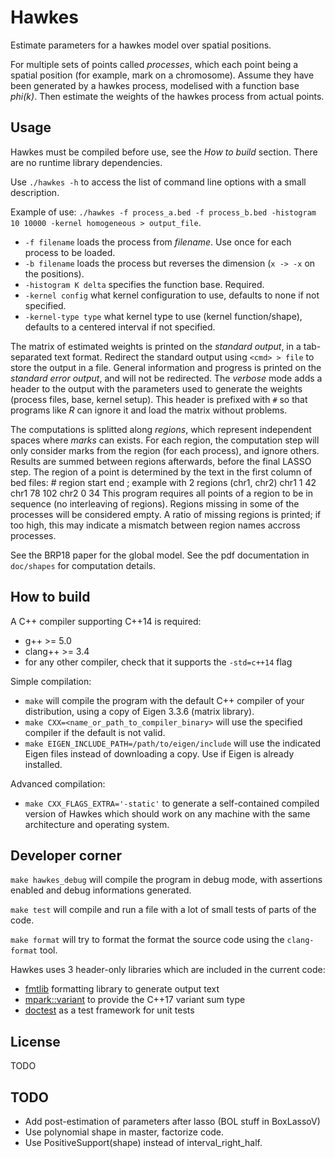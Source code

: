 Hawkes
============

Estimate parameters for a hawkes model over spatial positions.

For multiple sets of points called _processes_, which each point being a spatial position (for example, mark on a chromosome).
Assume they have been generated by a hawkes process, modelised with a function base _phi(k)_.
Then estimate the weights of the hawkes process from actual points.

Usage
-----

Hawkes must be compiled before use, see the *How to build* section.
There are no runtime library dependencies.

Use `./hawkes -h` to access the list of command line options with a small description.

Example of use: `./hawkes -f process_a.bed -f process_b.bed -histogram 10 10000 -kernel homogeneous > output_file`.
- `-f filename` loads the process from _filename_. Use once for each process to be loaded.
- `-b filename` loads the process but reverses the dimension (`x -> -x` on the positions).
- `-histogram K delta` specifies the function base. Required.
- `-kernel config` what kernel configuration to use, defaults to none if not specified.
- `-kernel-type type` what kernel type to use (kernel function/shape), defaults to a centered interval if not specified.

The matrix of estimated weights is printed on the _standard output_, in a tab-separated text format.
Redirect the standard output using `<cmd> > file` to store the output in a file.
General information and progress is printed on the _standard error output_, and will not be redirected.
The _verbose_ mode adds a header to the output with the parameters used to generate the weights (process files, base, kernel setup).
This header is prefixed with `#` so that programs like _R_ can ignore it and load the matrix without problems.

The computations is splitted along _regions_, which represent independent spaces where _marks_ can exists.
For each region, the computation step will only consider marks from the region (for each process), and ignore others.
Results are summed between regions afterwards, before the final LASSO step.
The region of a point is determined by the text in the first column of bed files:
	# region start end ; example with 2 regions (chr1, chr2)
	chr1 1 42
	chr1 78 102
	chr2 0 34
This program requires all points of a region to be in sequence (no interleaving of regions).
Regions missing in some of the processes will be considered empty.
A ratio of missing regions is printed; if too high, this may indicate a mismatch between region names accross processes.

See the BRP18 paper for the global model.
See the pdf documentation in `doc/shapes` for computation details.

How to build
------------

A C++ compiler supporting C++14 is required:
- g++ >= 5.0
- clang++ >= 3.4
- for any other compiler, check that it supports the `-std=c++14` flag

Simple compilation:
- `make` will compile the program with the default C++ compiler of your distribution, using a copy of Eigen 3.3.6 (matrix library).
- `make CXX=<name_or_path_to_compiler_binary>` will use the specified compiler if the default is not valid.
- `make EIGEN_INCLUDE_PATH=/path/to/eigen/include` will use the indicated Eigen files instead of downloading a copy. Use if Eigen is already installed.

Advanced compilation:
- `make CXX_FLAGS_EXTRA='-static'` to generate a self-contained compiled version of Hawkes which should work on any machine with the same architecture and operating system.

Developer corner
----------------

`make hawkes_debug` will compile the program in debug mode, with assertions enabled and debug informations generated.

`make test` will compile and run a file with a lot of small tests of parts of the code.

`make format` will try to format the format the source code using the `clang-format` tool.

Hawkes uses 3 header-only libraries which are included in the current code:
- [fmtlib](http://fmtlib.net) formatting library to generate output text
- [mpark::variant](https://github.com/mpark/variant) to provide the C++17 variant sum type
- [doctest](https://github.com/onqtam/doctest) as a test framework for unit tests

License
-------

TODO

TODO
----

* Add post-estimation of parameters after lasso (BOL stuff in BoxLassoV)
* Use polynomial shape in master, factorize code.
* Use PositiveSupport(shape) instead of interval\_right\_half.
